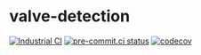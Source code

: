 # valve-detection
[![Industrial CI](https://github.com/vortexntnu/valve-detection/actions/workflows/industrial-ci.yml/badge.svg)](https://github.com/vortexntnu/valve-detection/actions/workflows/industrial-ci.yml)
[![pre-commit.ci status](https://results.pre-commit.ci/badge/github/vortexntnu/valve-detection/main.svg)](https://results.pre-commit.ci/latest/github/vortexntnu/valve-detection/main)
[![codecov](https://codecov.io/github/vortexntnu/valve-detection/graph/badge.svg?token=6csTwaozlh)](https://codecov.io/github/vortexntnu/valve-detection)
